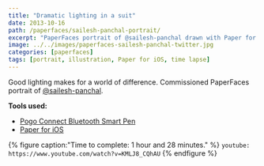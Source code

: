 ```yaml
---
title: "Dramatic lighting in a suit"
date: 2013-10-16
path: /paperfaces/sailesh-panchal-portrait/
excerpt: "PaperFaces portrait of @sailesh-panchal drawn with Paper for iOS on an iPad."
image: ../../images/paperfaces-sailesh-panchal-twitter.jpg
categories: [paperfaces]
tags: [portrait, illustration, Paper for iOS, time lapse]
---
```


Good lighting makes for a world of difference. Commissioned PaperFaces portrait of [@sailesh-panchal](https://twitter.com/sailesh-panchal).

**Tools used:**

- [Pogo Connect Bluetooth Smart Pen](https://www.amazon.com/gp/product/B009K448L4/ref=as_li_ss_tl?ie=UTF8&camp=1789&creative=390957&creativeASIN=B009K448L4&linkCode=as2&tag=mademist-20)
- [Paper for iOS](https://paper.bywetransfer.com/)

{% figure caption:"Time to complete: 1 hour and 28 minutes." %}
`youtube: https://www.youtube.com/watch?v=KMLJ8_CQhAU`
{% endfigure %}
